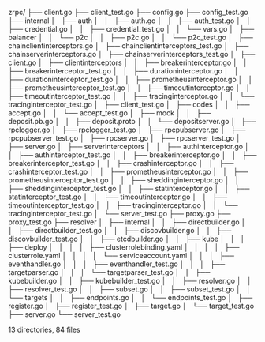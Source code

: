 zrpc/
├── client.go
├── client_test.go
├── config.go
├── config_test.go
├── internal
│   ├── auth
│   │   ├── auth.go
│   │   ├── auth_test.go
│   │   ├── credential.go
│   │   ├── credential_test.go
│   │   └── vars.go
│   ├── balancer
│   │   └── p2c
│   │       ├── p2c.go
│   │       └── p2c_test.go
│   ├── chainclientinterceptors.go
│   ├── chainclientinterceptors_test.go
│   ├── chainserverinterceptors.go
│   ├── chainserverinterceptors_test.go
│   ├── client.go
│   ├── clientinterceptors
│   │   ├── breakerinterceptor.go
│   │   ├── breakerinterceptor_test.go
│   │   ├── durationinterceptor.go
│   │   ├── durationinterceptor_test.go
│   │   ├── prometheusinterceptor.go
│   │   ├── prometheusinterceptor_test.go
│   │   ├── timeoutinterceptor.go
│   │   ├── timeoutinterceptor_test.go
│   │   ├── tracinginterceptor.go
│   │   └── tracinginterceptor_test.go
│   ├── client_test.go
│   ├── codes
│   │   ├── accept.go
│   │   └── accept_test.go
│   ├── mock
│   │   ├── deposit.pb.go
│   │   ├── deposit.proto
│   │   └── depositserver.go
│   ├── rpclogger.go
│   ├── rpclogger_test.go
│   ├── rpcpubserver.go
│   ├── rpcpubserver_test.go
│   ├── rpcserver.go
│   ├── rpcserver_test.go
│   ├── server.go
│   ├── serverinterceptors
│   │   ├── authinterceptor.go
│   │   ├── authinterceptor_test.go
│   │   ├── breakerinterceptor.go
│   │   ├── breakerinterceptor_test.go
│   │   ├── crashinterceptor.go
│   │   ├── crashinterceptor_test.go
│   │   ├── prometheusinterceptor.go
│   │   ├── prometheusinterceptor_test.go
│   │   ├── sheddinginterceptor.go
│   │   ├── sheddinginterceptor_test.go
│   │   ├── statinterceptor.go
│   │   ├── statinterceptor_test.go
│   │   ├── timeoutinterceptor.go
│   │   ├── timeoutinterceptor_test.go
│   │   ├── tracinginterceptor.go
│   │   └── tracinginterceptor_test.go
│   └── server_test.go
├── proxy.go
├── proxy_test.go
├── resolver
│   ├── internal
│   │   ├── directbuilder.go
│   │   ├── directbuilder_test.go
│   │   ├── discovbuilder.go
│   │   ├── discovbuilder_test.go
│   │   ├── etcdbuilder.go
│   │   ├── kube
│   │   │   ├── deploy
│   │   │   │   ├── clusterrolebinding.yaml
│   │   │   │   ├── clusterrole.yaml
│   │   │   │   └── serviceaccount.yaml
│   │   │   ├── eventhandler.go
│   │   │   ├── eventhandler_test.go
│   │   │   ├── targetparser.go
│   │   │   └── targetparser_test.go
│   │   ├── kubebuilder.go
│   │   ├── kubebuilder_test.go
│   │   ├── resolver.go
│   │   ├── resolver_test.go
│   │   ├── subset.go
│   │   ├── subset_test.go
│   │   └── targets
│   │       ├── endpoints.go
│   │       └── endpoints_test.go
│   ├── register.go
│   ├── register_test.go
│   ├── target.go
│   └── target_test.go
├── server.go
└── server_test.go

13 directories, 84 files
